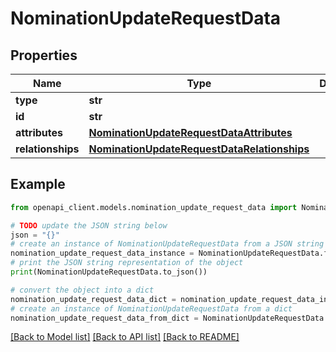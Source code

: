 # NominationUpdateRequestData


## Properties

Name | Type | Description | Notes
------------ | ------------- | ------------- | -------------
**type** | **str** |  | 
**id** | **str** |  | 
**attributes** | [**NominationUpdateRequestDataAttributes**](NominationUpdateRequestDataAttributes.md) |  | [optional] 
**relationships** | [**NominationUpdateRequestDataRelationships**](NominationUpdateRequestDataRelationships.md) |  | [optional] 

## Example

```python
from openapi_client.models.nomination_update_request_data import NominationUpdateRequestData

# TODO update the JSON string below
json = "{}"
# create an instance of NominationUpdateRequestData from a JSON string
nomination_update_request_data_instance = NominationUpdateRequestData.from_json(json)
# print the JSON string representation of the object
print(NominationUpdateRequestData.to_json())

# convert the object into a dict
nomination_update_request_data_dict = nomination_update_request_data_instance.to_dict()
# create an instance of NominationUpdateRequestData from a dict
nomination_update_request_data_from_dict = NominationUpdateRequestData.from_dict(nomination_update_request_data_dict)
```
[[Back to Model list]](../README.md#documentation-for-models) [[Back to API list]](../README.md#documentation-for-api-endpoints) [[Back to README]](../README.md)


